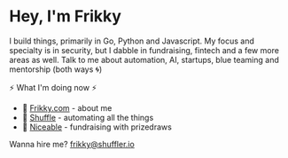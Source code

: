 # Hey, I'm Frikky 
I build things, primarily in Go, Python and Javascript. My focus and specialty is in security, but I dabble in fundraising, fintech and a few more areas as well. Talk to me about automation, AI, startups, blue teaming and mentorship (both ways :cyclone:)

:zap: What I'm doing now :zap:
* :raising_hand: [Frikky.com](https://frikky.com) - about me
* :ocean: [Shuffle](https://shuffler.io) - automating all the things 
* :pray: [Niceable](https://niceable.co) - fundraising with prizedraws

Wanna hire me? [frikky@shuffler.io](mailto:frikky@shuffler.io)
